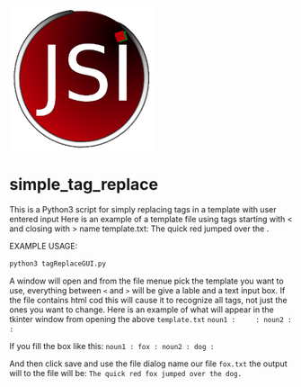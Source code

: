 ![alt text](https://github.com/J216/simple_tag_replace/raw/master/jsi-logo-256.png "JSI Logo")
# simple_tag_replace
This is a Python3 script for simply replacing tags in a template with user entered input
Here is an example of a template file using tags starting with < and closing with > name template.txt:
The quick red <noun1>
jumped over the <noun2>.

EXAMPLE USAGE:
```bash
python3 tagReplaceGUI.py
```
A window will open and from the file menue pick the template you want to use, everything between `<` and `>` will be give a lable and a text input box. If the file contains html cod this will cause it to recognize all tags, not just the ones you want to change.
Here is an example of what will appear in the tkinter window from opening the above `template.txt`
`noun1 :     :
noun2 :     :`

If you fill the box like this:
`noun1 : fox :
noun2 : dog :`

And then click save and use the file dialog name our file `fox.txt` the output will to the file will be:
`The quick red fox
jumped over the dog.`

